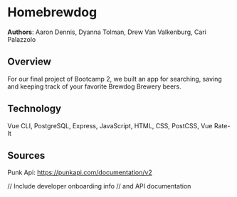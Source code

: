 # Homebrewdog

**Authors**: Aaron Dennis, Dyanna Tolman, Drew Van Valkenburg, Cari Palazzolo

## Overview
For our final project of Bootcamp 2, we built an app for searching, saving and keeping track of your favorite Brewdog Brewery beers.

## Technology
Vue CLI, PostgreSQL, Express, JavaScript, HTML, CSS, PostCSS, Vue Rate-It

## Sources
 Punk Api: https://punkapi.com/documentation/v2

// Include developer onboarding info
// and API documentation